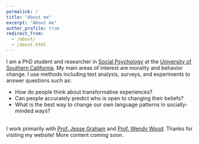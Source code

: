 ```yaml
---
permalink: /
title: "About me"
excerpt: "About me"
author_profile: true
redirect_from: 
  - /about/
  - /about.html
---
```


I am a PhD student and researcher in <a href="https://en.wikipedia.org/wiki/Social_psychology">Social Psychology</a> at the <a href="https://www.usc.edu/">University of Southern California</a>. My main areas of interest are morality and behavior change. I use methods including text analysis, surveys, and experiments to answer questions such as: 
<br>
<ul>
  <li>How do people think about transformative experiences?</li>
  <li>Can people accurately predict who is open to changing their beliefs?</li>
  <li>What is the best way to change our own language patterns in socially-minded ways?</li> 
</ul>
<br>
  I work primarily with <a href="http://eccles.utah.edu/team/jesse-graham/">Prof. Jesse Graham</a> and <a href="http://dornsife.usc.edu/wendy-wood/">Prof. Wendy Wood</a>. Thanks for visiting my website! More content coming soon.
